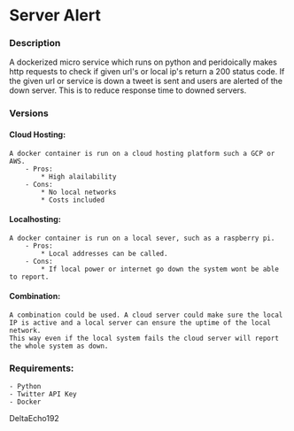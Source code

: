 # Server Alert

### Description
A dockerized micro service which runs on python and peridoically makes http requests to check if given url's or local ip's return a 200 status code. If the given url or service is down a tweet is sent and users are alerted of the down server. This is to reduce response time to downed servers.


### Versions
#### Cloud Hosting:
    A docker container is run on a cloud hosting platform such a GCP or AWS.
        - Pros:
            * High alailability
        - Cons:
            * No local networks
            * Costs included
#### Localhosting:
    A docker container is run on a local sever, such as a raspberry pi.
        - Pros:
            * Local addresses can be called.
        - Cons:
            * If local power or internet go down the system wont be able to report.

#### Combination:
    A combination could be used. A cloud server could make sure the local IP is active and a local server can ensure the uptime of the local network.
    This way even if the local system fails the cloud server will report the whole system as down.

### Requirements:
    - Python
    - Twitter API Key
    - Docker

DeltaEcho192